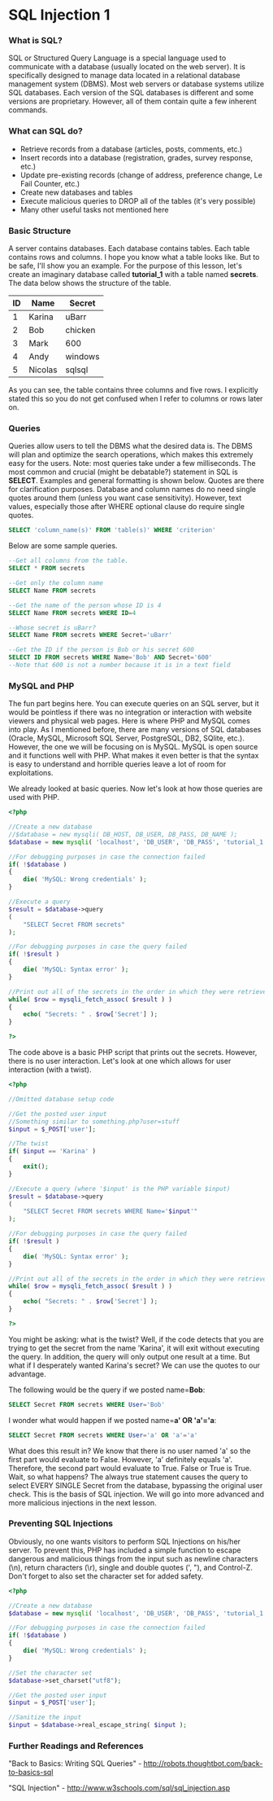 # SQL Injection 1

### What is SQL?

SQL or Structured Query Language is a special language used to communicate with a database (usually located on the web server). It is specifically designed to manage data located in a relational database management system (DBMS). Most web servers or database systems utilize SQL databases. Each version of the SQL databases is different and some versions are proprietary. However, all of them contain quite a few inherent commands.

### What can SQL do?

* Retrieve records from a database (articles, posts, comments, etc.)
* Insert records into a database (registration, grades, survey response, etc.)
* Update pre-existing records (change of address, preference change, Le Fail Counter, etc.)
* Create new databases and tables
* Execute malicious queries to DROP all of the tables (it's very possible)
* Many other useful tasks not mentioned here

### Basic Structure

A server contains databases. Each database contains tables. Each table contains rows and columns. I hope you know what a table looks like. But to be safe, I'll show you an example. For the purpose of this lesson, let's create an imaginary database called **tutorial_1** with a table named **secrets**. The data below shows the structure of the table.



ID  |  Name      |  Secret
----|------------|----------
1   |  Karina    |  uBarr
2   |  Bob       |  chicken
3   |  Mark      |  600
4   |  Andy      |  windows
5   |  Nicolas   |  sqlsql

As you can see, the table contains three columns and five rows. I explicitly stated this so you do not get confused when I refer to columns or rows later on.

### Queries

Queries allow users to tell the DBMS what the desired data is. The DBMS will plan and optimize the search operations, which makes this extremely easy for the users. Note: most queries take under a few milliseconds. The most common and crucial (might be debatable?) statement in SQL is **SELECT**. Examples and general formatting is shown below. Quotes are there for clarification purposes. Database and column names do no need single quotes around them (unless you want case sensitivity). However, text values, especially those after WHERE optional clause do require single quotes.

```sql
SELECT 'column_name(s)' FROM 'table(s)' WHERE 'criterion'
```

Below are some sample queries.

```sql
--Get all columns from the table.
SELECT * FROM secrets

--Get only the column name
SELECT Name FROM secrets

--Get the name of the person whose ID is 4
SELECT Name FROM secrets WHERE ID=4

--Whose secret is uBarr?
SELECT Name FROM secrets WHERE Secret='uBarr'

--Get the ID if the person is Bob or his secret 600
SELECT ID FROM secrets WHERE Name='Bob' AND Secret='600'
--Note that 600 is not a number because it is in a text field
```

### MySQL and PHP

The fun part begins here. You can execute queries on an SQL server, but it would be pointless if there was no integration or interaction with website viewers and physical web pages. Here is where PHP and MySQL comes into play. As I mentioned before, there are many versions of SQL databases (Oracle, MySQL, Microsoft SQL Server, PostgreSQL, DB2, SQlite, etc.). However, the one we will be focusing on is MySQL. MySQL is open source and it functions well with PHP. What makes it even better is that the syntax is easy to understand and horrible queries leave a lot of room for exploitations.

We already looked at basic queries. Now let's look at how those queries are used with PHP.

```php
<?php

//Create a new database
//$database = new mysqli( DB_HOST, DB_USER, DB_PASS, DB_NAME );
$database = new mysqli( 'localhost', 'DB_USER', 'DB_PASS', 'tutorial_1' );

//For debugging purposes in case the connection failed
if( !$database )
{
	die( 'MySQL: Wrong credentials' );
}

//Execute a query
$result = $database->query
(
	"SELECT Secret FROM secrets"
);

//For debugging purposes in case the query failed
if( !$result )
{
	die( 'MySQL: Syntax error' );
}

//Print out all of the secrets in the order in which they were retrieved
while( $row = mysqli_fetch_assoc( $result ) )
{
	echo( "Secrets: " . $row['Secret'] );
}

?>
```

The code above is a basic PHP script that prints out the secrets. However, there is no user interaction. Let's look at one which allows for user interaction (with a twist).

```php
<?php

//Omitted database setup code

//Get the posted user input
//Something similar to something.php?user=stuff
$input = $_POST['user'];

//The twist
if( $input == 'Karina' )
{
	exit();
}

//Execute a query (where '$input' is the PHP variable $input)
$result = $database->query
(
	"SELECT Secret FROM secrets WHERE Name='$input'"
);

//For debugging purposes in case the query failed
if( !$result )
{
	die( 'MySQL: Syntax error' );
}

//Print out all of the secrets in the order in which they were retrieved
while( $row = mysqli_fetch_assoc( $result ) )
{
	echo( "Secrets: " . $row['Secret'] );
}

?>
```

You might be asking: what is the twist? Well, if the code detects that you are trying to get the secret from the name 'Karina', it will exit without executing the query. In addition, the query will only output one result at a time. But what if I desperately wanted Karina's secret? We can use the quotes to our advantage.

The following would be the query if we posted name=**Bob**:

```sql
SELECT Secret FROM secrets WHERE User='Bob'
```

I wonder what would happen if we posted name=**a' OR 'a'='a**:

```sql
SELECT Secret FROM secrets WHERE User='a' OR 'a'='a'
```

What does this result in? We know that there is no user named 'a' so the first part would evaluate to False. However, 'a' definitely equals 'a'. Therefore, the second part would evaluate to True. False or True is True. Wait, so what happens? The always true statement causes the query to select EVERY SINGLE Secret from the database, bypassing the original user check. This is the basis of SQL injection. We will go into more advanced and more malicious injections in the next lesson.

### Preventing SQL Injections

Obviously, no one wants visitors to perform SQL Injections on his/her server. To prevent this, PHP has included a simple function to escape dangerous and malicious things from the input such as newline characters (\n), return characters (\r), single and double quotes (', "), and Control-Z. Don't forget to also set the character set for added safety.

```php
<?php

//Create a new database
$database = new mysqli( 'localhost', 'DB_USER', 'DB_PASS', 'tutorial_1' );

//For debugging purposes in case the connection failed
if( !$database )
{
	die( 'MySQL: Wrong credentials' );
}

//Set the character set
$database->set_charset("utf8");

//Get the posted user input
$input = $_POST['user'];

//Sanitize the input
$input = $database->real_escape_string( $input );
```

### Further Readings and References

"Back to Basics: Writing SQL Queries" - http://robots.thoughtbot.com/back-to-basics-sql

"SQL Injection" - http://www.w3schools.com/sql/sql_injection.asp
